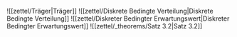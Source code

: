 ![[zettel/Träger|Träger]]
![[zettel/Diskrete Bedingte Verteilung|Diskrete Bedingte Verteilung]]
![[zettel/Diskreter Bedingter Erwartungswert|Diskreter Bedingter Erwartungswert]]
![[zettel/_theorems/Satz 3.2|Satz 3.2]]
